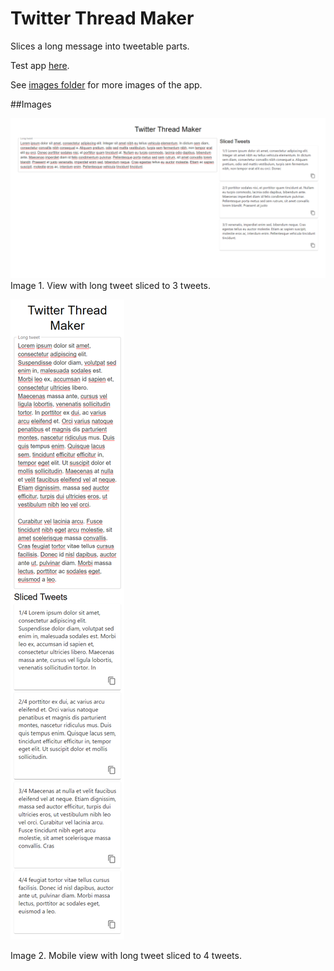 # Twitter Thread Maker

Slices a long message into tweetable parts.

Test app [here](https://niemiville.github.io/twitter-thread-maker/).

See [images folder](docs/CONTRIBUTING.md) for more images of the app. 

##Images

![App view with long tweet sliced to 3 tweets](/images/view-with-3-sliced-tweets.png)
Image 1. View with long tweet sliced to 3 tweets.

![Mobile view with long tweet sliced to 4 tweets](/images/mobile-view-4-sliced-tweets.png)

Image 2. Mobile view with long tweet sliced to 4 tweets.